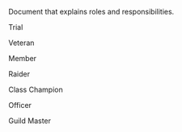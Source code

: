Document that explains roles and responsibilities.

Trial

Veteran

Member

Raider

Class Champion

Officer

Guild Master
